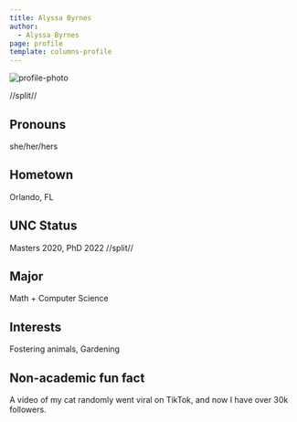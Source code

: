 ```yaml
---
title: Alyssa Byrnes
author:
  - Alyssa Byrnes
page: profile
template: columns-profile
---
```


![profile-photo](../../../static/profile-photos/alyssabyrnes.jpeg)

//split//

## Pronouns

she/her/hers

## Hometown

Orlando, FL

## UNC Status

Masters 2020, PhD 2022
//split//

## Major

Math + Computer Science

## Interests

Fostering animals, Gardening

## Non-academic fun fact

A video of my cat randomly went viral on TikTok, and now I have over 30k followers.

